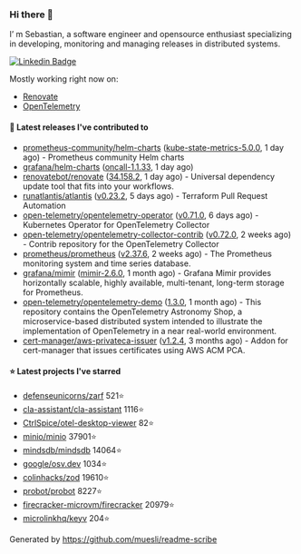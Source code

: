 ### Hi there 👋

I’ m Sebastian, a software engineer and opensource enthusiast specializing in developing, monitoring and managing releases in distributed systems.

[![Linkedin Badge](https://img.shields.io/badge/-LinkedIn-blue?style=flat&logo=Linkedin&logoColor=white&link=https://www.linkedin.com/in/sebastian-poxhofer/)](https://www.linkedin.com/in/sebastian-poxhofer/)

Mostly working right now on:
- [Renovate](https://github.com/renovatebot/renovate)
- [OpenTelemetry](https://github.com/open-telemetry)



#### 🚀 Latest releases I've contributed to

- [prometheus-community/helm-charts](https://github.com/prometheus-community/helm-charts) ([kube-state-metrics-5.0.0](https://github.com/prometheus-community/helm-charts/releases/tag/kube-state-metrics-5.0.0), 1 day ago) - Prometheus community Helm charts
- [grafana/helm-charts](https://github.com/grafana/helm-charts) ([oncall-1.1.33](https://github.com/grafana/helm-charts/releases/tag/oncall-1.1.33), 1 day ago)
- [renovatebot/renovate](https://github.com/renovatebot/renovate) ([34.158.2](https://github.com/renovatebot/renovate/releases/tag/34.158.2), 1 day ago) - Universal dependency update tool that fits into your workflows.
- [runatlantis/atlantis](https://github.com/runatlantis/atlantis) ([v0.23.2](https://github.com/runatlantis/atlantis/releases/tag/v0.23.2), 5 days ago) - Terraform Pull Request Automation
- [open-telemetry/opentelemetry-operator](https://github.com/open-telemetry/opentelemetry-operator) ([v0.71.0](https://github.com/open-telemetry/opentelemetry-operator/releases/tag/v0.71.0), 6 days ago) - Kubernetes Operator for OpenTelemetry Collector
- [open-telemetry/opentelemetry-collector-contrib](https://github.com/open-telemetry/opentelemetry-collector-contrib) ([v0.72.0](https://github.com/open-telemetry/opentelemetry-collector-contrib/releases/tag/v0.72.0), 2 weeks ago) - Contrib repository for the OpenTelemetry Collector
- [prometheus/prometheus](https://github.com/prometheus/prometheus) ([v2.37.6](https://github.com/prometheus/prometheus/releases/tag/v2.37.6), 2 weeks ago) - The Prometheus monitoring system and time series database.
- [grafana/mimir](https://github.com/grafana/mimir) ([mimir-2.6.0](https://github.com/grafana/mimir/releases/tag/mimir-2.6.0), 1 month ago) - Grafana Mimir provides horizontally scalable, highly available, multi-tenant, long-term storage for Prometheus.
- [open-telemetry/opentelemetry-demo](https://github.com/open-telemetry/opentelemetry-demo) ([1.3.0](https://github.com/open-telemetry/opentelemetry-demo/releases/tag/1.3.0), 1 month ago) - This repository contains the OpenTelemetry Astronomy Shop, a microservice-based distributed system intended to illustrate the implementation of OpenTelemetry in a near real-world environment.
- [cert-manager/aws-privateca-issuer](https://github.com/cert-manager/aws-privateca-issuer) ([v1.2.4](https://github.com/cert-manager/aws-privateca-issuer/releases/tag/v1.2.4), 3 months ago) - Addon for cert-manager that issues certificates using AWS ACM PCA.

#### ⭐ Latest projects I've starred

- [defenseunicorns/zarf](https://github.com/defenseunicorns/zarf) 521⭐
- [cla-assistant/cla-assistant](https://github.com/cla-assistant/cla-assistant) 1116⭐
- [CtrlSpice/otel-desktop-viewer](https://github.com/CtrlSpice/otel-desktop-viewer) 82⭐
- [minio/minio](https://github.com/minio/minio) 37901⭐
- [mindsdb/mindsdb](https://github.com/mindsdb/mindsdb) 14064⭐
- [google/osv.dev](https://github.com/google/osv.dev) 1034⭐
- [colinhacks/zod](https://github.com/colinhacks/zod) 19610⭐
- [probot/probot](https://github.com/probot/probot) 8227⭐
- [firecracker-microvm/firecracker](https://github.com/firecracker-microvm/firecracker) 20979⭐
- [microlinkhq/keyv](https://github.com/microlinkhq/keyv) 204⭐



Generated by https://github.com/muesli/readme-scribe
